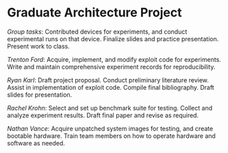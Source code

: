 # Graduate Architecture Project

*Group tasks*: Contributed devices for experiments, and conduct experimental runs on that device. Finalize slides and practice presentation. Present work to class. 

*Trenton Ford*: Acquire, implement, and modify exploit code for experiments. Write and maintain comprehensive experiment records for reproducibility.

*Ryan Karl*: Draft project proposal. Conduct preliminary literature review. Assist in implementation of exploit code. Compile final bibliography. Draft slides for presentation.

*Rachel Krohn*: Select and set up benchmark suite for testing. Collect and analyze experiment results. Draft final paper and revise as required. 

*Nathan Vance*: Acquire unpatched system images for testing, and create bootable hardware. Train team members on how to operate hardware and software as needed.


